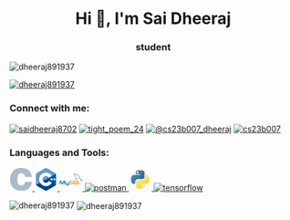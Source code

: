 <h1 align="center">Hi 👋, I'm Sai Dheeraj</h1>
<h3 align="center">student</h3>

<p align="left"> <img src="https://komarev.com/ghpvc/?username=dheeraj891937&label=Profile%20views&color=0e75b6&style=flat" alt="dheeraj891937" /> </p>

<p align="left"> <a href="https://github.com/ryo-ma/github-profile-trophy"><img src="https://github-profile-trophy.vercel.app/?username=dheeraj891937" alt="dheeraj891937" /></a> </p>

<h3 align="left">Connect with me:</h3>
<p align="left">
<a href="https://instagram.com/saidheeraj8702" target="blank"><img align="center" src="https://raw.githubusercontent.com/rahuldkjain/github-profile-readme-generator/master/src/images/icons/Social/instagram.svg" alt="saidheeraj8702" height="30" width="40" /></a>
<a href="https://www.codechef.com/users/tight_poem_24" target="blank"><img align="center" src="https://cdn.jsdelivr.net/npm/simple-icons@3.1.0/icons/codechef.svg" alt="tight_poem_24" height="30" width="40" /></a>
<a href="https://www.hackerrank.com/@cs23b007_dheeraj" target="blank"><img align="center" src="https://raw.githubusercontent.com/rahuldkjain/github-profile-readme-generator/master/src/images/icons/Social/hackerrank.svg" alt="@cs23b007_dheeraj" height="30" width="40" /></a>
<a href="https://www.leetcode.com/cs23b007" target="blank"><img align="center" src="https://raw.githubusercontent.com/rahuldkjain/github-profile-readme-generator/master/src/images/icons/Social/leet-code.svg" alt="cs23b007" height="30" width="40" /></a>
</p>

<h3 align="left">Languages and Tools:</h3>
<p align="left"> <a href="https://www.cprogramming.com/" target="_blank" rel="noreferrer"> <img src="https://raw.githubusercontent.com/devicons/devicon/master/icons/c/c-original.svg" alt="c" width="40" height="40"/> </a> <a href="https://www.w3schools.com/cpp/" target="_blank" rel="noreferrer"> <img src="https://raw.githubusercontent.com/devicons/devicon/master/icons/cplusplus/cplusplus-original.svg" alt="cplusplus" width="40" height="40"/> </a> <a href="https://www.mysql.com/" target="_blank" rel="noreferrer"> <img src="https://raw.githubusercontent.com/devicons/devicon/master/icons/mysql/mysql-original-wordmark.svg" alt="mysql" width="40" height="40"/> </a> <a href="https://postman.com" target="_blank" rel="noreferrer"> <img src="https://www.vectorlogo.zone/logos/getpostman/getpostman-icon.svg" alt="postman" width="40" height="40"/> </a> <a href="https://www.python.org" target="_blank" rel="noreferrer"> <img src="https://raw.githubusercontent.com/devicons/devicon/master/icons/python/python-original.svg" alt="python" width="40" height="40"/> </a> <a href="https://www.tensorflow.org" target="_blank" rel="noreferrer"> <img src="https://www.vectorlogo.zone/logos/tensorflow/tensorflow-icon.svg" alt="tensorflow" width="40" height="40"/> </a> </p>

<p><img align="left" src="https://github-readme-stats.vercel.app/api/top-langs?username=dheeraj891937&show_icons=true&locale=en&layout=compact" alt="dheeraj891937" /></p>

<p>&nbsp;<img align="center" src="https://github-readme-stats.vercel.app/api?username=dheeraj891937&show_icons=true&locale=en" alt="dheeraj891937" /></p>
